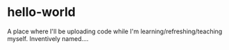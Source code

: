 # hello-world

A place where I'll be uploading code while I'm learning/refreshing/teaching myself. Inventively named....
